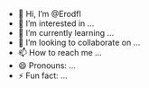 - 👋 Hi, I’m @Erodfl
- 👀 I’m interested in ...
- 🌱 I’m currently learning ...
- 💞️ I’m looking to collaborate on ...
- 📫 How to reach me ...
- 😄 Pronouns: ...
- ⚡ Fun fact: ...

<!---
Erodfl/Erodfl is a ✨ special ✨ repository because its `README.md` (this file) appears on your GitHub profile.
You can click the Preview link to take a look at your changes.
--->
